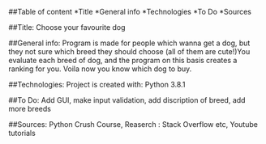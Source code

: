 ##Table of content
*Title
*General info
*Technologies
*To Do
*Sources

##Title: Choose your favourite dog

##General info: Program is made for people which wanna get a dog, but they not sure which breed they should choose (all of them are cute!)You evaluate each breed of dog, and the program on this basis creates a ranking for you. Voila now you know which dog to buy.

##Technologies: Project is created with: Python 3.8.1

##To Do: Add GUI, make input validation, add discription of breed, add more breeds

##Sources: Python Crush Course, Reaserch : Stack Overflow etc, Youtube tutorials

